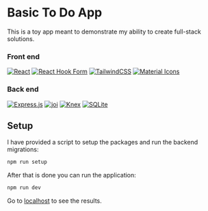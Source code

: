 # Basic To Do App
This is a toy app meant to demonstrate my ability to create full-stack solutions.

### Front end
[![React](https://img.shields.io/badge/react-%2320232a.svg?style=for-the-badge&logo=react&logoColor=%2361DAFB)](https://reactjs.org/) [![React Hook Form](https://img.shields.io/badge/React%20Hook%20Form-%23EC5990.svg?style=for-the-badge&logo=reacthookform&logoColor=white)](https://react-hook-form.com/) [![TailwindCSS](https://img.shields.io/badge/tailwindcss-%2338B2AC.svg?style=for-the-badge&logo=tailwind-css&logoColor=white)](https://tailwindcss.com/) [![Material Icons](https://img.shields.io/badge/Material_Icons-%234285F4.svg?style=for-the-badge&logo=googlefonts&logoColor=white)](https://fonts.google.com/icons?icon.set=Material+Icons)

### Back end
[![Express.js](https://img.shields.io/badge/express.js-%23404d59.svg?style=for-the-badge&logo=express&logoColor=%2361DAFB)](https://expressjs.com) [![joi](https://img.shields.io/badge/joi-0080FF?style=for-the-badge)](https://joi.dev/) [![Knex](https://img.shields.io/badge/knex-%23D26B38.svg?style=for-the-badge&logo=knexdotjs&logoColor=white)](https://knexjs.org/) [![SQLite](https://img.shields.io/badge/sqlite-%2307405e.svg?style=for-the-badge&logo=sqlite&logoColor=white)](https://www.sqlite.org/)



## Setup
I have provided a script to setup the packages and run the backend migrations:
```sh
npm run setup
```
After that is done you can run the application:
```sh
npm run dev
```
Go to [localhost](http://localhost:5173/) to see the results.


